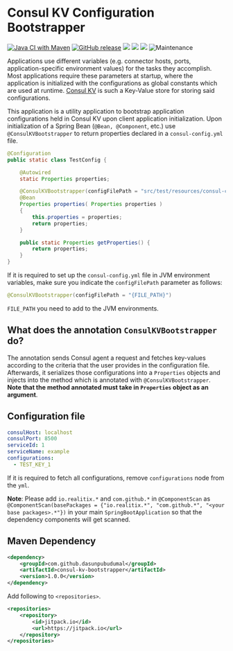 # Consul KV Configuration Bootstrapper

[![Java CI with Maven](https://github.com/dasunpubudumal/consul-kv-bootstrapper/actions/workflows/maven.yml/badge.svg?branch=master)](https://github.com/dasunpubudumal/consul-kv-bootstrapper/actions/workflows/maven.yml) [![GitHub release](https://img.shields.io/github/release/dasunpubudumal/consul-kv-bootstrapper?include_prereleases=&sort=semver)](https://github.com/dasunpubudumal/consul-kv-bootstrapper/releases/) ![](https://jitpack.io/v/dasunpubudumal/consul-kv-bootstrapper.svg) ![](https://img.shields.io/github/license/dasunpubudumal/consul-kv-bootstrapper) ![](https://img.shields.io/github/issues/dasunpubudumal/consul-kv-bootstrapper) ![Maintenance](https://img.shields.io/badge/Maintained%3F-No-red.svg)


Applications use different variables (e.g. connector hosts, ports, application-specific environment values)
for the tasks they accomplish. Most applications require these parameters at startup, where the application is
initialized with the configurations as global constants which are used at runtime. [Consul KV](https://www.consul.io/docs/dynamic-app-config/kv) is such a Key-Value store
for storing said configurations.

This application is a utility application to bootstrap application configurations held 
in Consul KV upon client application initialization. Upon initialization of a Spring Bean (`@Bean, @Component`, etc.) use `@ConsulKVBootstrapper` to return properties declared in a `consul-config.yml` file. 

```java
@Configuration
public static class TestConfig {

    @Autowired
    static Properties properties;

    @ConsulKVBootstrapper(configFilePath = "src/test/resources/consul-config.yml")
    @Bean
    Properties properties( Properties properties )
    {
        this.properties = properties;
        return properties;
    }

    public static Properties getProperties() {
        return properties;
    }
}
```

If it is required to set up the `consul-config.yml` file in JVM environment variables, make sure you indicate the `configFilePath` parameter as follows:

```java
@ConsulKVBootstrapper(configFilePath = "{FILE_PATH}")
```

`FILE_PATH` you need to add to the JVM environments.

## What does the annotation `ConsulKVBootstrapper` do?

The annotation sends Consul agent a request and fetches key-values according to the 
criteria that the user provides in the configuration file. Afterwards, it serializes those
configurations into a `Properties` objects and injects into the method which is annotated with 
`@ConsulKVBootstrapper`. **Note that the method annotated must take in `Properties` object as an argument**.


## Configuration file

```yaml
consulHost: localhost
consulPort: 8500
serviceId: 1
serviceName: example
configurations:
  - TEST_KEY_1

```

If it is required to fetch all configurations, remove `configurations` node from the `yml`.

**Note**: Please add `io.realitix.*` and `com.github.*` in `@ComponentScan` as `@ComponentScan(basePackages = {"io.realitix.*", "com.github.*", "<your base packages>.*"})` in your main `SpringBootApplication` so that the dependency components will get scanned. 

## Maven Dependency

```xml
<dependency>
    <groupId>com.github.dasunpubudumal</groupId>
    <artifactId>consul-kv-bootstrapper</artifactId>
    <version>1.0.0</version>
</dependency>
```

Add following to `<repositories>`.

```xml
<repositories>
    <repository>
        <id>jitpack.io</id>
        <url>https://jitpack.io</url>
    </repository>
</repositories>
```
